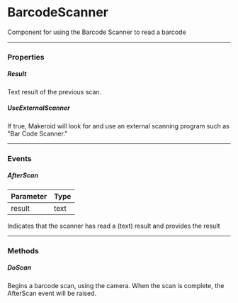# BarcodeScanner

Component for using the Barcode Scanner to read a barcode

---

### Properties

##### Result

Text result of the previous scan.

##### UseExternalScanner

If true, Makeroid will look for and use an external scanning program such as "Bar Code Scanner."

---

### Events

##### AfterScan

| Parameter | Type |
| :--- | :--- |
| result | text |

Indicates that the scanner has read a (text) result and provides the result

---

### Methods

##### DoScan

Begins a barcode scan, using the camera. When the scan is complete, the AfterScan event will be raised.
